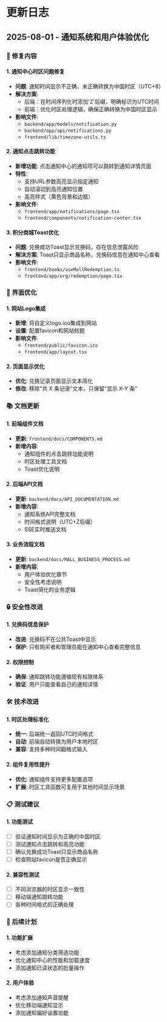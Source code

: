# 更新日志

## 2025-08-01 - 通知系统和用户体验优化

### 🔧 修复内容

#### 1. 通知中心时区问题修复
- **问题**: 通知时间显示不正确，未正确转换为中国时区（UTC+8）
- **解决方案**: 
  - 后端：在时间序列化时添加'Z'后缀，明确标识为UTC时间
  - 前端：优化时区处理逻辑，确保正确转换为中国时区显示
- **影响文件**:
  - `backend/app/models/notification.py`
  - `backend/app/api/notifications.py`
  - `frontend/lib/timezone-utils.ts`

#### 2. 通知点击跳转功能
- **新增功能**: 点击通知中心的通知项可以跳转到通知详情页面
- **特性**:
  - 支持URL参数高亮显示指定通知
  - 自动滚动到高亮通知位置
  - 高亮样式（黄色背景和边框）
- **影响文件**:
  - `frontend/app/notifications/page.tsx`
  - `frontend/components/notification-center.tsx`

#### 3. 积分商城Toast优化
- **问题**: 兑换成功Toast显示兑换码，存在信息泄露风险
- **解决方案**: Toast只显示商品名称，兑换码信息在通知中心查看
- **影响文件**:
  - `frontend/hooks/useMallRedemption.ts`
  - `frontend/app/org/redemption/page.tsx`

### 🎨 界面优化

#### 1. 网站Logo集成
- **新增**: 将自定义logo.ico集成到网站
- **设置**: 配置favicon和网站标题
- **影响文件**:
  - `frontend/public/favicon.ico`
  - `frontend/app/layout.tsx`

#### 2. 页面显示优化
- **优化**: 兑换记录页面显示文本简化
- **修改**: 移除"共 X 条记录"文本，只保留"显示 X-Y 条"

### 📚 文档更新

#### 1. 前端组件文档
- **更新**: `frontend/docs/COMPONENTS.md`
- **新增内容**:
  - 通知组件的点击跳转功能说明
  - 时区处理工具文档
  - Toast优化说明

#### 2. 后端API文档
- **更新**: `backend/docs/API_DOCUMENTATION.md`
- **新增内容**:
  - 通知系统API完整文档
  - 时间格式说明（UTC+Z后缀）
  - SSE实时推送文档

#### 3. 业务流程文档
- **更新**: `backend/docs/MALL_BUSINESS_PROCESS.md`
- **新增内容**:
  - 用户体验优化章节
  - 安全性考虑说明
  - Toast简化的业务逻辑

### 🔒 安全性改进

#### 1. 兑换码信息保护
- **改进**: 兑换码不在公共Toast中显示
- **保护**: 只有购买者和管理员能在通知中心查看完整信息

#### 2. 权限控制
- **确保**: 通知跳转功能遵循现有权限体系
- **验证**: 用户只能查看自己的通知详情

### 🛠️ 技术改进

#### 1. 时区处理标准化
- **统一**: 后端统一返回UTC时间格式
- **自动**: 前端自动转换为用户本地时区
- **兼容**: 支持多种时间戳格式输入

#### 2. 组件复用性提升
- **优化**: 通知组件支持更多配置选项
- **扩展**: 时区工具函数可复用于其他时间显示场景

### 📋 测试建议

#### 1. 功能测试
- [ ] 验证通知时间显示为正确的中国时区
- [ ] 测试通知点击跳转和高亮功能
- [ ] 确认兑换成功Toast只显示商品名称
- [ ] 检查网站favicon是否正确显示

#### 2. 兼容性测试
- [ ] 不同浏览器的时区显示一致性
- [ ] 移动端通知跳转功能
- [ ] 各种时间格式的正确处理

### 🔄 后续计划

#### 1. 功能扩展
- 考虑添加通知分类筛选功能
- 优化通知中心的性能和加载速度
- 添加通知已读状态的批量操作

#### 2. 用户体验
- 考虑添加通知声音提醒
- 优化移动端通知显示
- 添加通知偏好设置功能
